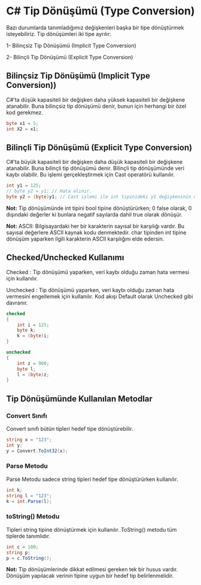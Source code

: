 # C# Tip Dönüşümü (Type Conversion)
Bazı durumlarda tanımladığımız değişkenleri başka bir tipe dönüştürmek isteyebiliriz.
Tip dönüşümleri iki tipe ayrılır: 

1- Bilinçsiz Tip Dönüşümü (Implicit Type Conversion)

2- Bilinçli Tip Dönüşümü (Explicit Type Conversion)

## Bilinçsiz Tip Dönüşümü (Implicit Type Conversion))
C#’ta düşük kapasiteli bir değişken daha yüksek kapasiteli bir değişkene atanabilir.
Buna bilinçsiz tip dönüşümü denir, bunun için herhangi bir özel kod gerekmez.
```cs
byte x1 = 5;
int X2 = x1;
```

## Bilinçli Tip Dönüşümü (Explicit Type Conversion)
C#’ta büyük kapasiteli bir değişken daha düşük kapasiteli bir değişkene atanabilir.
Buna bilinçli tip dönüşümü denir. Bilinçli tip dönüşümünde veri kaybı olabilir.
Bu işlemi gerçekleştirmek için Cast operatörü kullanılır.
```cs
int y1 = 125;
// byte y2 = y1; // Hata alınır.
byte y2 = (byte)y1; // Cast işlemi ile int tipinideki y1 değişkeninin değeri byte tipine dönüştürülerek y2 değişkenine atandı.
```

**Not:** Tip dönüşümünde int tipini bool tipine dönüştürürken; 0 false olarak, 0 dışındaki değerler ki bunlara negatif
sayılarda dahil true olarak dönüşür.

**Not:** ASCII: Bilgisayardaki her bir karakterin sayısal bir karşılığı vardır. Bu sayısal değerlere
ASCII kaynak kodu denmektedir. char tipinden int tipine dönüşüm yaparken ilgili karakterin ASCII karşılığını elde edersin.

 ## Checked/Unchecked Kullanımı
Checked : Tip dönüşümü yaparken, veri kaybı olduğu zaman hata vermesi için kullanılır.

Unchecked : Tip dönüşümü yaparken, veri kaybı olduğu zaman hata vermesini engellemek için kullanılır. Kod akışı Default
olarak Unchecked gibi davranır.
```cs
checked
{
    int i = 125;
    byte k;
    k = (byte)i;
}

unchecked
{
    int z = 900;
    byte l;
    l = (byte)z;
}
```

## Tip Dönüşümünde Kullanılan Metodlar
### Convert Sınıfı
Convert sınıfı bütün tipleri hedef tipe dönüştürebilir.
```cs
string x = "123";
int y;
y = Convert.ToInt32(x);
```

### Parse Metodu
Parse Metodu sadece string tipleri hedef tipe dönüştürürken kullanılır.
```cs
int k;
string l = "123";
k = int.Parse(l);
```

### toString() Metodu
Tipleri string tipine dönüştürmek için kullanılır. ToString() metodu tüm tiplerde tanımlıdır.
```cs
int c = 100;
string p;
p = c.ToString();
```

**Not:** Tip dönüşümlerinde dikkat edilmesi gereken tek bir husus vardır. Dönüşüm yapılacak verinin tipine uygun bir hedef tip belirlenmelidir.
            
            
        
